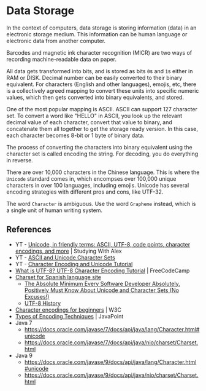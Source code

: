 # Data Storage

In the context of computers, data storage is storing information (data) in an electronic storage medium. This information can be human language or electronic data from another computer.

Barcodes and magnetic ink character recognition (MICR) are two ways of recording machine-readable data on paper.

All data gets transformed into bits, and is stored as bits `0`s and `1`s either in RAM or DISK. Decimal number can be easily converted to their binary equivalent. For characters (English and other languages), emojis, etc, there is a collectively agreed mapping to convert these units into specific numeric values, which then gets converted into binary equivalents, and stored.

One of the most popular mapping is ASCII. ASCII can support 127 character set. To convert a word like "HELLO" in ASCII, you look up the relevant decimal value of each character, convert that value to binary, and concatenate them all together to get the storage ready version. In this case, each character becomes 8-bit or 1 byte of binary data.

The process of converting the characters into binary equivalent using the character set is called encoding the string. For decoding, you do everything in reverse.

There are over 10,000 characters in the Chinese language. This is where the `Unicode` standard comes in, which encompses over 100,000 unique characters in over 100 languages, including emojis. Unicode has several encoding strategies with different pros and cons, like UTF-32.

The word `Character` is ambiguous. Use the word `Grapheme` instead, which is a single unit of human writing system.

## References

* YT - [Unicode, in friendly terms: ASCII, UTF-8, code points, character encodings, and more](https://www.youtube.com/watch?v=ut74oHojxqo&ab_channel=StudyingWithAlex) | Studying With Alex
* YT - [ASCII and Unicode Character Sets](https://www.youtube.com/watch?v=I-pQH_krD0M&ab_channel=ComputerScience)
* YT - [Character Encoding and Unicode Tutorial](https://www.youtube.com/watch?v=105IRQXy2oQ&ab_channel=CodeLit)
* [What is UTF-8? UTF-8 Character Encoding Tutorial](https://www.freecodecamp.org/news/what-is-utf-8-character-encoding/) | FreeCodeCamp
* [Charset for Spanish language site](https://www.sitepoint.com/community/t/charset-for-spanish-language-site/5061)
    * [The Absolute Minimum Every Software Developer Absolutely, Positively Must Know About Unicode and Character Sets (No Excuses!)](https://www.joelonsoftware.com/2003/10/08/the-absolute-minimum-every-software-developer-absolutely-positively-must-know-about-unicode-and-character-sets-no-excuses/)
    * [UTF-8 History](https://www.cl.cam.ac.uk/~mgk25/ucs/utf-8-history.txt)
* [Character encodings for beginners](https://www.w3.org/International/questions/qa-what-is-encoding) | W3C
* [Types of Encoding Techniques](https://www.javatpoint.com/types-of-encoding-techniques) | JavaPoint
* Java 7
    * https://docs.oracle.com/javase/7/docs/api/java/lang/Character.html#unicode
    * https://docs.oracle.com/javase/7/docs/api/java/nio/charset/Charset.html
* Java 9
    * https://docs.oracle.com/javase/9/docs/api/java/lang/Character.html#unicode
    * https://docs.oracle.com/javase/9/docs/api/java/nio/charset/Charset.html
